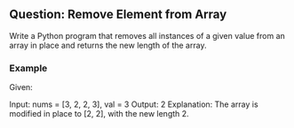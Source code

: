 ## Question: Remove Element from Array

Write a Python program that removes all instances of a given value from an array in place and returns the new length of the array.



### Example

Given:

Input: nums = [3, 2, 2, 3], val = 3
Output: 2
Explanation: The array is modified in place to [2, 2], with the new length 2.